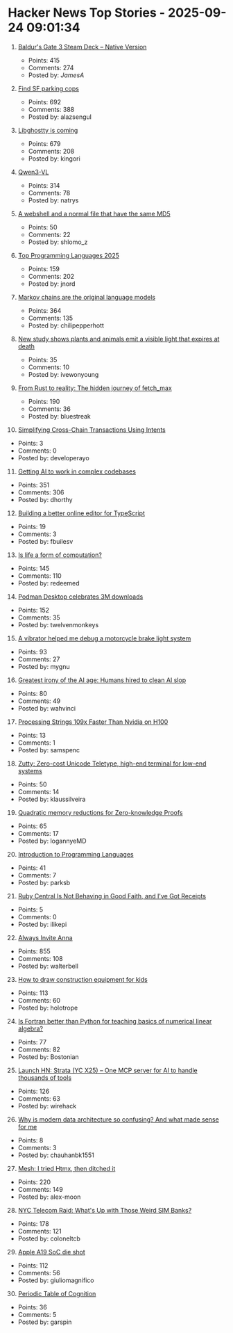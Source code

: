 # Hacker News Top Stories - 2025-09-24 09:01:34

1. [Baldur's Gate 3 Steam Deck – Native Version](https://larian.com/support/faqs/steam-deck-native-version_121)
   - Points: 415
   - Comments: 274
   - Posted by: _JamesA_

2. [Find SF parking cops](https://walzr.com/sf-parking/)
   - Points: 692
   - Comments: 388
   - Posted by: alazsengul

3. [Libghostty is coming](https://mitchellh.com/writing/libghostty-is-coming)
   - Points: 679
   - Comments: 208
   - Posted by: kingori

4. [Qwen3-VL](https://qwen.ai/blog?id=99f0335c4ad9ff6153e517418d48535ab6d8afef&from=research.latest-advancements-list)
   - Points: 314
   - Comments: 78
   - Posted by: natrys

5. [A webshell and a normal file that have the same MD5](https://github.com/phith0n/collision-webshell)
   - Points: 50
   - Comments: 22
   - Posted by: shlomo_z

6. [Top Programming Languages 2025](https://spectrum.ieee.org/top-programming-languages-2025)
   - Points: 159
   - Comments: 202
   - Posted by: jnord

7. [Markov chains are the original language models](https://elijahpotter.dev/articles/markov_chains_are_the_original_language_models)
   - Points: 364
   - Comments: 135
   - Posted by: chilipepperhott

8. [New study shows plants and animals emit a visible light that expires at death](https://pubs.acs.org/doi/10.1021/acs.jpclett.4c03546)
   - Points: 35
   - Comments: 10
   - Posted by: ivewonyoung

9. [From Rust to reality: The hidden journey of fetch_max](https://questdb.com/blog/rust-fetch-max-compiler-journey/)
   - Points: 190
   - Comments: 36
   - Posted by: bluestreak

10. [Simplifying Cross-Chain Transactions Using Intents](https://blog.shodipoayomide.com/Simplifying-Cross-Chain-Transactions-Using-Intents)
   - Points: 3
   - Comments: 0
   - Posted by: developerayo

11. [Getting AI to work in complex codebases](https://github.com/humanlayer/advanced-context-engineering-for-coding-agents/blob/main/ace-fca.md)
   - Points: 351
   - Comments: 306
   - Posted by: dhorthy

12. [Building a better online editor for TypeScript](https://blog.val.town/vtlsp)
   - Points: 19
   - Comments: 3
   - Posted by: fbuilesv

13. [Is life a form of computation?](https://thereader.mitpress.mit.edu/is-life-a-form-of-computation/)
   - Points: 145
   - Comments: 110
   - Posted by: redeemed

14. [Podman Desktop celebrates 3M downloads](https://podman-desktop.io/blog/3-million)
   - Points: 152
   - Comments: 35
   - Posted by: twelvenmonkeys

15. [A vibrator helped me debug a motorcycle brake light system](https://bikesafe.me/blogs/news/how-a-vibrator-helped-me-debug-a-motorcycle-brake-light-system)
   - Points: 93
   - Comments: 27
   - Posted by: mygnu

16. [Greatest irony of the AI age: Humans hired to clean AI slop](https://www.sify.com/ai-analytics/greatest-irony-of-the-ai-age-humans-being-increasingly-hired-to-clean-ai-slop/)
   - Points: 80
   - Comments: 49
   - Posted by: wahvinci

17. [Processing Strings 109x Faster Than Nvidia on H100](https://ashvardanian.com/posts/stringwars-on-gpus/)
   - Points: 13
   - Comments: 1
   - Posted by: samspenc

18. [Zutty: Zero-cost Unicode Teletype, high-end terminal for low-end systems](https://git.hq.sig7.se/zutty.git)
   - Points: 50
   - Comments: 14
   - Posted by: klaussilveira

19. [Quadratic memory reductions for Zero-knowledge Proofs](https://github.com/logannye/space-efficient-zero-knowledge-proofs)
   - Points: 65
   - Comments: 17
   - Posted by: logannyeMD

20. [Introduction to Programming Languages](https://hjaem.info/itpl)
   - Points: 41
   - Comments: 7
   - Posted by: parksb

21. [Ruby Central Is Not Behaving in Good Faith, and I've Got Receipts](https://jaredwhite.com/articles/ruby-central-is-not-operating-in-good-faith)
   - Points: 5
   - Comments: 0
   - Posted by: ilikepi

22. [Always Invite Anna](https://sharif.io/anna-alexei)
   - Points: 855
   - Comments: 108
   - Posted by: walterbell

23. [How to draw construction equipment for kids](https://alyssarosenberg.substack.com/p/how-to-draw-construction-equipment)
   - Points: 113
   - Comments: 60
   - Posted by: holotrope

24. [Is Fortran better than Python for teaching basics of numerical linear algebra?](https://loiseaujc.github.io/posts/blog-title/fortran_vs_python.html)
   - Points: 77
   - Comments: 82
   - Posted by: Bostonian

25. [Launch HN: Strata (YC X25) – One MCP server for AI to handle thousands of tools](undefined)
   - Points: 126
   - Comments: 63
   - Posted by: wirehack

26. [Why is modern data architecture so confusing? And what made sense for me](https://www.exasol.com/hub/data-warehouse/architecture/)
   - Points: 8
   - Comments: 3
   - Posted by: chauhanbk1551

27. [Mesh: I tried Htmx, then ditched it](https://ajmoon.com/posts/mesh-i-tried-htmx-then-ditched-it)
   - Points: 220
   - Comments: 149
   - Posted by: alex-moon

28. [NYC Telecom Raid: What's Up with Those Weird SIM Banks?](https://tedium.co/2025/09/23/secret-service-raid-sim-bank-telecom-hardware/)
   - Points: 178
   - Comments: 121
   - Posted by: coloneltcb

29. [Apple A19 SoC die shot](https://chipwise.tech/our-portfolio/apple-a19-dieshot/)
   - Points: 112
   - Comments: 56
   - Posted by: giuliomagnifico

30. [Periodic Table of Cognition](https://kk.org/thetechnium/the-periodic-table-of-cognition/)
   - Points: 36
   - Comments: 5
   - Posted by: garspin

